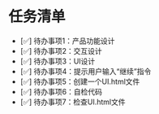# 任务清单

- [✅] 待办事项1：产品功能设计
- [✅] 待办事项2：交互设计
- [✅] 待办事项3：UI设计
- [✅] 待办事项4：提示用户输入“继续”指令
- [✅] 待办事项5：创建一个UI.html文件
- [✅] 待办事项6：自检代码
- [✅] 待办事项7：检查UI.html文件
